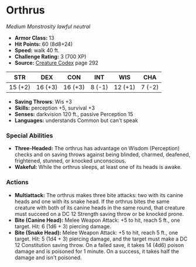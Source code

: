 # Orthrus

*Medium* *Monstrosity* *lawful neutral*

- **Armor Class:** 13
- **Hit Points:** 60 (8d8+24)
- **Speed:** walk 40 ft.
- **Challenge Rating:** 3 (700 XP)
- **Source:** [Creature Codex](https://koboldpress.com/kpstore/product/creature-codex-for-5th-edition-dnd) page 292

| STR | DEX | CON | INT | WIS | CHA |
| --- | --- | --- | --- | --- | --- |
| 15 (+2) | 16 (+3) | 16 (+3) | 8 (-1) | 12 (+1) | 7 (-2) |

- **Saving Throws**: Wis +3
- **Skills:** perception +5, survival +3
- **Senses:** darkvision 120 ft., passive Perception 15
- **Languages:** understands Common but can't speak

### Special Abilities

- **Three-Headed:** The orthrus has advantage on Wisdom (Perception) checks and on saving throws against being blinded, charmed, deafened, frightened, stunned, or knocked unconscious.
- **Wakeful:** While the orthrus sleeps, at least one of its heads is awake.

### Actions

- **Multiattack:** The orthrus makes three bite attacks: two with its canine heads and one with its snake head. If the orthrus bites the same creature with both of its canine heads in the same round, that creature must succeed on a DC 12 Strength saving throw or be knocked prone.
- **Bite (Canine Head):** Melee Weapon Attack: +5 to hit, reach 5 ft., one target. Hit: 6 (1d6 + 3) piercing damage.
- **Bite (Snake Head):** Melee Weapon Attack: +5 to hit, reach 5 ft., one target. Hit: 5 (1d4 + 3) piercing damage, and the target must make a DC 12 Constitution saving throw. On a failed save, it takes 14 (4d6) poison damage and is poisoned for 1 minute. On a success, it takes half the damage and isn't poisoned.


